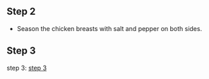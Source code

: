 ## Step 2

- Season the chicken breasts with salt and pepper on both sides.

## Step 3

step 3: [step 3](./step-3.md)